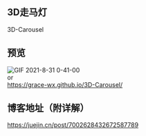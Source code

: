 ## 3D走马灯
3D-Carousel

## 预览  
![GIF 2021-8-31 0-41-00](https://user-images.githubusercontent.com/53120187/131544185-383d2312-5503-44cc-aad2-62a10f8bc5dc.gif)  
 or  
https://grace-wx.github.io/3D-Carousel/  

## 博客地址（附详解）
https://juejin.cn/post/7002628432672587789

